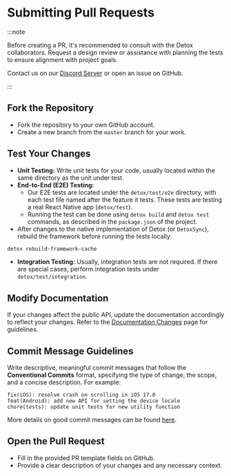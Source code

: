 # Submitting Pull Requests

:::note

Before creating a PR, it's recommended to consult with the Detox collaborators. Request a design review or assistance with planning the tests to ensure alignment with project goals.

Contact us on our [Discord Server] or open an issue on GitHub.

:::

## Fork the Repository

- Fork the repository to your own GitHub account.
- Create a new branch from the `master` branch for your work.


## Test Your Changes

- **Unit Testing:** Write unit tests for your code, usually located within the same directory as the unit under test.
- **End-to-End (E2E) Testing:**
  - Our E2E tests are located under the `detox/test/e2e` directory, with each test file named after the feature it tests. These tests are testing a real React Native app (`detox/test`).
  - Running the test can be done using `detox build` and `detox test` commands, as described in the `package.json` of the project.
- After changes to the native implementation of Detox (or `DetoxSync`), rebuild the framework before running the tests locally:

```bash
detox rebuild-framework-cache
```

- **Integration Testing:** Usually, integration tests are not required. If there are special cases, perform integration tests under `detox/test/integration`.

## Modify Documentation

If your changes affect the public API, update the documentation accordingly to reflect your changes.
Refer to the [Documentation Changes] page for guidelines.

## Commit Message Guidelines

Write descriptive, meaningful commit messages that follow the **Conventional Commits** format, specifying the type of change, the scope, and a concise description. For example:

```plaintext
fix(iOS): resolve crash on scrolling in iOS 17.0
feat(Android): add new API for setting the device locale
chore(tests): update unit tests for new utility function
```

More details on good commit messages can be found [here](https://www.conventionalcommits.org/en/v1.0.0/).

## Open the Pull Request

- Fill in the provided PR template fields on GitHub.
- Provide a clear description of your changes and any necessary context.


[Documentation Changes]: ../documentation.md
[Discord Server]: https://discord.gg/CkD5QKheF5
